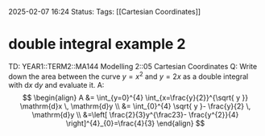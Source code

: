 2025-02-07 16:24
Status: 
Tags: [[Cartesian Coordinates]]
# double integral example 2

TD: YEAR1::TERM2::MA144 Modelling 2::05 Cartesian Coordinates
Q: Write down the area between the curve $y = x^2$ and $y = 2x$ as a double
integral with  $\mathrm{d}x\ \mathrm{d}y$ and evaluate it.
A: $$
\begin{align}
A &= \int_{y=0}^{4} \int_{x=\frac{y}{2}}^{\sqrt{ y }} \mathrm{d}x \, \mathrm{d}y \\
&= \int_{0}^{4} \sqrt{ y }- \frac{y}{2} \, \mathrm{d}y \\
&=\left[ \frac{2}{3}y^{\frac23}- \frac{y^{2}}{4} \right]^{4}_{0}=\frac{4}{3}
\end{align}
$$
<!--ID: 1738945748378-->
